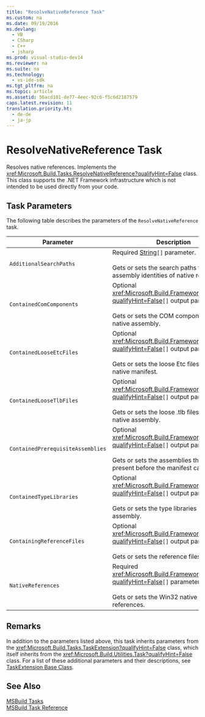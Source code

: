 ```yaml
---
title: "ResolveNativeReference Task"
ms.custom: na
ms.date: 09/19/2016
ms.devlang: 
  - VB
  - CSharp
  - C++
  - jsharp
ms.prod: visual-studio-dev14
ms.reviewer: na
ms.suite: na
ms.technology: 
  - vs-ide-sdk
ms.tgt_pltfrm: na
ms.topic: article
ms.assetid: 56acd101-de77-4eec-92c6-f5c6d2187579
caps.latest.revision: 11
translation.priority.ht: 
  - de-de
  - ja-jp
---
```

# ResolveNativeReference Task
Resolves native references. Implements the <xref:Microsoft.Build.Tasks.ResolveNativeReference?qualifyHint=False> class. This class supports the .NET Framework infrastructure which is not intended to be used directly from your code.  
  
## Task Parameters  
 The following table describes the parameters of the `ResolveNativeReference` task.  
  
|Parameter|Description|  
|---------------|-----------------|  
|`AdditionalSearchPaths`|Required [String](assetId:///String?qualifyHint=False&autoUpgrade=True)`[]` parameter.<br /><br /> Gets or sets the search paths for resolving assembly identities of native references.|  
|`ContainedComComponents`|Optional <xref:Microsoft.Build.Framework.ITaskItem?qualifyHint=False>`[]` output parameter.<br /><br /> Gets or sets the COM components of the native assembly.|  
|`ContainedLooseEtcFiles`|Optional <xref:Microsoft.Build.Framework.ITaskItem?qualifyHint=False>`[]` output parameter.<br /><br /> Gets or sets the loose Etc files listed in the native manifest.|  
|`ContainedLooseTlbFiles`|Optional <xref:Microsoft.Build.Framework.ITaskItem?qualifyHint=False>`[]` output parameter.<br /><br /> Gets or sets the loose .tlb files of the native assembly.|  
|`ContainedPrerequisiteAssemblies`|Optional <xref:Microsoft.Build.Framework.ITaskItem?qualifyHint=False>`[]` output parameter.<br /><br /> Gets or sets the assemblies that must be present before the manifest can be used.|  
|`ContainedTypeLibraries`|Optional <xref:Microsoft.Build.Framework.ITaskItem?qualifyHint=False>`[]` output parameter.<br /><br /> Gets or sets the type libraries of the native assembly.|  
|`ContainingReferenceFiles`|Optional <xref:Microsoft.Build.Framework.ITaskItem?qualifyHint=False>`[]` output parameter.<br /><br /> Gets or sets the reference files.|  
|`NativeReferences`|Required <xref:Microsoft.Build.Framework.ITaskItem?qualifyHint=False>`[]` parameter.<br /><br /> Gets or sets the Win32 native assembly references.|  
  
## Remarks  
 In addition to the parameters listed above, this task inherits parameters from the <xref:Microsoft.Build.Tasks.TaskExtension?qualifyHint=False> class, which itself inherits from the <xref:Microsoft.Build.Utilities.Task?qualifyHint=False> class. For a list of these additional parameters and their descriptions, see [TaskExtension Base Class](../Topic/TaskExtension%20Base%20Class.md).  
  
## See Also  
 [MSBuild Tasks](../Topic/MSBuild%20Tasks.md)   
 [MSBuild Task Reference](../Topic/MSBuild%20Task%20Reference.md)